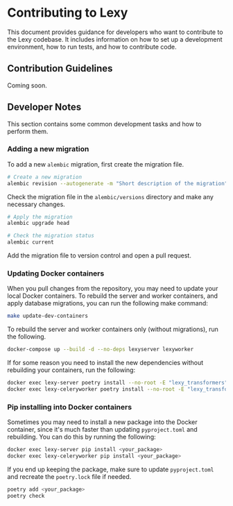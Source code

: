 # Contributing to Lexy

This document provides guidance for developers who want to contribute to the Lexy codebase. It includes information on how to set up a development environment, how to run tests, and how to contribute code.

## Contribution Guidelines

Coming soon.

## Developer Notes

This section contains some common development tasks and how to perform them.

### Adding a new migration

To add a new `alembic` migration, first create the migration file.

```bash
# Create a new migration
alembic revision --autogenerate -m "Short description of the migration"
```

Check the migration file in the `alembic/versions` directory and make any necessary changes.

```bash
# Apply the migration
alembic upgrade head

# Check the migration status
alembic current
```

Add the migration file to version control and open a pull request.

### Updating Docker containers

When you pull changes from the repository, you may need to update your local Docker containers. To rebuild the 
server and worker containers, and apply database migrations, you can run the following make command:

```bash
make update-dev-containers
```

To rebuild the server and worker containers only (without migrations), run the following.

```bash
docker-compose up --build -d --no-deps lexyserver lexyworker
```

If for some reason you need to install the new dependencies without rebuilding your containers, run the following:

```bash
docker exec lexy-server poetry install --no-root -E "lexy_transformers"
docker exec lexy-celeryworker poetry install --no-root -E "lexy_transformers"
```


### Pip installing into Docker containers

Sometimes you may need to install a new package into the Docker container, since it's much faster than updating 
`pyproject.toml` and rebuilding. You can do this by running the following:

```bash
docker exec lexy-server pip install <your_package>
docker exec lexy-celeryworker pip install <your_package>
```

If you end up keeping the package, make sure to update `pyproject.toml` and recreate the `poetry.lock` file if needed.

```bash
poetry add <your_package>
poetry check
```
